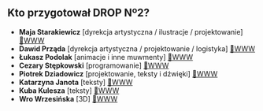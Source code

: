 ## Kto przygotował DROP Nº2?

-   **Maja Starakiewicz** [dyrekcja artystyczna / ilustracje / projektowanie] [🔗WWW](https://maja.starakiewicz.pl/)
-   **Dawid Prząda** [dyrekcja artystyczna / projektowanie / logistyka] [🔗WWW](https://widok.studio/)
-   **Łukasz Podolak** [animacje i inne muwmenty] [🔗WWW](https://weirdgentlemen.com/)
-   **Cezary Stępkowski** [programowanie] [🔗WWW](https://grupa.robocza.org/)
-   **Piotrek Dziadowicz** [projektowanie, teksty i dźwięki] [🔗WWW](https://grupa.robocza.org/)
-   **Katarzyna Janota** [teksty] [🔗WWW](https://grupa.robocza.org/)
-   **Kuba Kulesza** [teksty] [🔗WWW](https://kubakulesza.pl/)
-   **Wro Wrzesińska** [3D] [🔗WWW](https://www.instagram.com/wro_xyz/)

